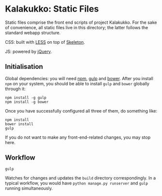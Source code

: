 # Kalakukko: Static Files

Static files comprise the front end scripts of project Kalakukko. For the sake
of convenience, all static files live in this directory; the latter follows the
standard webapp structure.

CSS: built with [LESS](http://lesscss.org/) on top of
[Skeleton](http://getskeleton.com/).

JS: powered by [jQuery](http://jquery.com).


## Initialisation

Global dependencies: you will need [npm](https://www.npmjs.com),
[gulp](http://gulpjs.com) and [bower](http://bower.io). After you install `npm`
on your system, you should be able to install `gulp` and `bower` globally
through it:

```
npm install -g gulp
npm install -g bower
```

Once you have successfully configured all three of them, do something like:

```
npm install
bower install
gulp
```

If you do not want to make any front-end-related changes, you may stop here.


## Workflow

```
gulp
```
Watches for changes and updates the `build` directory correspondingly. In a
typical workflow, you would have `python manage.py runserver` and `gulp` running
simultaneously.


